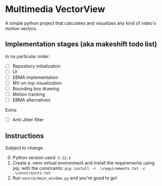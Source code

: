 # Multimedia VectorView

A simple python project that calculates and visualizes any kind of video's motion vectors.



## Implementation stages (aka makeshift todo list)

In no particular order:

- [ ] Repository initialization
- [ ] UI
- [ ] EBMA implementation
- [ ] MV on-top visualization
- [ ] Bounding box drawing
- [ ] Motion tracking
- [ ] EBMA alternatives

Extra:

- [ ] Anti-Jitter filter


## Instructions

Subject to change.

0. Python version used: `3.12.x`
1. Create a .venv virtual environment and install the requirements using pip, with the constraints: `pip install -r .\requirements.txt -c .\constraints.txt`
2. Run `source/main_window.py` and you're  good to go!